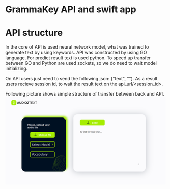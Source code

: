 # GrammaKey API and swift app

# API structure

In the core of API is used neural network model, what was trained to generate text by using keywords.
API was constructed by using GO language.
For predict result text is used python.
To speed up transfer between GO and Python are used sockets, so we do need to wait model initializing.

On API users just need to send the following json: {"text", "<your key words>"). As a result users recieve session id, to wait the result text on the api_url/<session_id>. 

Following picture shows simple structure of transfer between back and API.
![alt tag](https://github.com/take2make/sra_api/blob/main/view.png)

